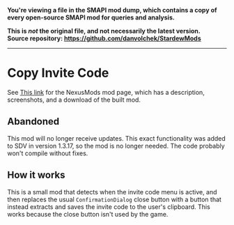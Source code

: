 **You're viewing a file in the SMAPI mod dump, which contains a copy of every open-source SMAPI mod
for queries and analysis.**

**This is _not_ the original file, and not necessarily the latest version.**  
**Source repository: https://github.com/danvolchek/StardewMods**

----

# Copy Invite Code


See [This link](http://www.nexusmods.com/stardewvalley/mods/2171) for the NexusMods mod page, which has a description, screenshots, and a download of the built mod.

## Abandoned

This mod will no longer receive updates. This exact functionality was added to SDV in version 1.3.17, so the mod is no longer needed. The code probably won't compile without fixes.

## How it works

This is a small mod that detects when the invite code menu is active, and then replaces the usual `ConfirmationDialog` close button with a button that instead extracts and saves the invite code to the user's clipboard. This works because the close button isn't used by the game.